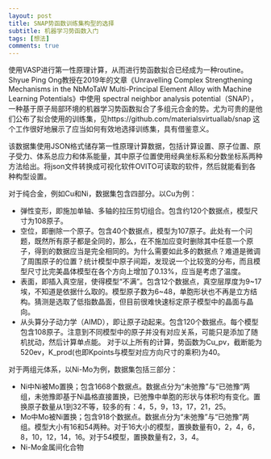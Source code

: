 ```yaml
---
layout: post
title: SNAP势函数训练集构型的选择
subtitle: 机器学习势函数入门
tags: [想法]
comments: true
---
```

使用VASP进行第一性原理计算，从而进行势函数拟合已经成为一种routine。Shyue Ping Ong教授在2019年的文章《Unravelling Complex Strengthening Mechanisms in the NbMoTaW Multi-Principal Element Alloy with Machine Learning Potentials》中使用 spectral neighbor analysis potential（SNAP），一种基于原子局部环境的机器学习势函数拟合了多组元合金的势。尤为可贵的是他们公布了拟合使用的训练集，见https://github.com/materialsvirtuallab/snap 这个工作很好地展示了应当如何有效地选择训练集，具有借鉴意义。

该数据集使用JSON格式储存第一性原理计算数据，包括计算设置、原子位置、原子受力、体系总应力和体系能量，其中原子位置使用经典坐标系和分数坐标系两种方法给出。将json文件转换成可视化软件OVITO可读取的软件，然后就能看到各种构型设置。

对于纯合金，例如Cu和Ni，数据集包含四部分。以Cu为例：
- 弹性变形，即施加单轴、多轴的拉压剪切组合。包含约120个数据点，模型尺寸为108原子。
- 空位，即删除一个原子。包含40个数据点，模型为107原子。此处有一个问题，既然所有原子都是全同的，那么，在不施加应变时删除其中任意一个原子，得到的数据应当是完全相同的。为什么需要如此多的数据点？难道是微调了周围原子的位置？统计模型中原子间距，发现说一个比较宽的分布，而且模型尺寸比完美晶体模型在各个方向上增加了0.13%，应当是考虑了温度。
- 表面，即插入真空层，使得模型“不满”。包含12个数据点，真空层厚度为9~17埃，不知道是依据什么取的。模型原子数为6~48，单胞形状也不再是立方结构。猜测是选取了低指数晶面，但目前很难快速标定原子模型中的晶面与晶向。
- 从头算分子动力学（AIMD），即让原子动起来。包含120个数据点。每个模型包含108原子。注意到不同模型中的原子并没有对应关系，可能只是添加了随机扰动，然后计算单点能。
对于以上所有的计算，势函数为Cu_pv，截断能为520ev，K_prod(也即Kpoints与模型对应方向尺寸的乘积)为40。

对于两组元体系，以Ni-Mo为例，数据集包括三部分：
- Ni中Ni被Mo置换；包含1668个数据点。数据点分为“未弛豫”与“已弛豫”两组，未弛豫即基于Ni晶格直接置换，已弛豫中单胞的形状与体积均有变化。置换原子数量从1到32不等，较多的有：4，5，9，13，17，21，25。
- Mo中Mo被Ni置换；包含918个数据点。数据点分为“未弛豫”与“已弛豫”两组。模型大小有16和54两种。对于16大小的模型，置换数量有0，2，4，6，8，10，12，14，16。对于54模型，置换数量有2，3，4。
- Ni-Mo金属间化合物
